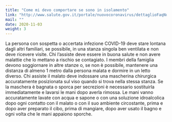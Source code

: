 ```yaml
---
title: "Come mi devo comportare se sono in isolamento"
link: "http://www.salute.gov.it/portale/nuovocoronavirus/dettaglioFaqNuovoCoronavirus.jsp?lingua=italiano&id=235"
mail: ""
date: 2020-11-03
weight: 3
---
```

La persona con sospetta o accertata infezione COVID-19 deve stare lontana dagli altri familiari, se possibile, in una stanza singola ben ventilata e non deve ricevere visite.
Chi l’assiste deve essere in buona salute e non avere malattie che lo mettano a rischio se contagiato.
I membri della famiglia devono soggiornare in altre stanze o, se non è possibile, mantenere una distanza di almeno 1 metro dalla persona malata e dormire in un letto diverso.
Chi assiste il malato deve indossare una mascherina chirurgica accuratamente posizionata sul viso quando si trova nella stessa stanza. Se la maschera è bagnata o sporca per secrezioni è necessario sostituirla immediatamente e lavarsi le mani dopo averla rimossa.
Le mani vanno accuratamente lavate con acqua e sapone o con una soluzione idroalcolica dopo ogni contatto con il malato o con il suo ambiente circostante, prima e dopo aver preparato il cibo, prima di mangiare, dopo aver usato il bagno e ogni volta che le mani appaiono sporche. 
